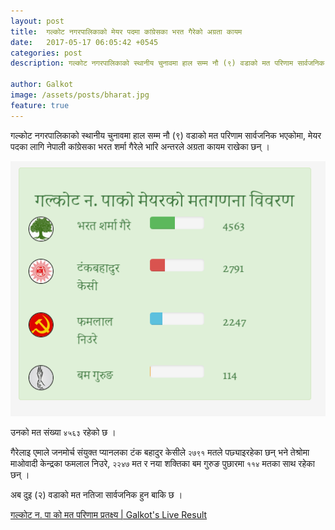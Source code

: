 ```yaml
---
layout: post
title:  गल्कोट नगरपालिकाको मेयर पदमा कांग्रेसका भरत गैरेको अग्रता कायम 
date:   2017-05-17 06:05:42 +0545
categories: post
description: गल्कोट नगरपालिकाको स्थानीय चुनावमा हाल सम्म नौ (९) वडाको मत परिणाम सार्वजनिक भएकोमा मेयर पदका लागि नेपाली कांग्रेसका भरत शर्मा गैरेले भारि अन्तरले अग्रता कायम राखेका छन् ।   ...| Galkot Municipality News, Khabar, Information, Election, Local

author: Galkot
image: /assets/posts/bharat.jpg
feature: true
---
```


गल्कोट नगरपालिकाको स्थानीय चुनावमा हाल सम्म नौ (९) वडाको मत परिणाम सार्वजनिक भएकोमा, 
मेयर पदका लागि नेपाली कांग्रेसका भरत शर्मा गैरेले भारि अन्तरले अग्रता कायम राखेका छन् ।

<img src="/assets/posts/bharat.png" alt="bharat">


उनको मत संख्या  `४५६३` रहेको छ ।

गैरेलाइ एमाले जनमोर्च संयुक्त प्यानलका टंक बहादुर केसीले `२७९१` मतले पछ्याइरहेका छन् भने तेश्रोमा माओवादी केन्द्रका फमलाल निउरे, `२२४७` मत र नया शक्तिका बम गुरुङ पुछारमा `११४` मतका साथ रहेका छन् ।

अब दुइ (२) वडाको मत नतिजा सार्वजनिक हुन बाकि छ ।



<a href="/election"> गल्कोट न. पा को मत परिणाम प्रतक्ष्य | Galkot's Live Result</a>